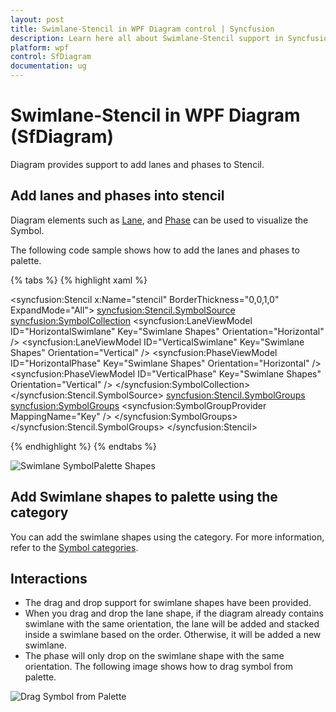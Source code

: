 ```yaml
---
layout: post
title: Swimlane-Stencil in WPF Diagram control | Syncfusion
description: Learn here all about Swimlane-Stencil support in Syncfusion WPF Diagram (SfDiagram) control and more.
platform: wpf
control: SfDiagram
documentation: ug
---
```


# Swimlane-Stencil in WPF Diagram (SfDiagram)

Diagram provides support to add lanes and phases to Stencil. 

## Add lanes and phases into stencil

Diagram elements such as [Lane](https://help.syncfusion.com/cr/wpf/Syncfusion.UI.Xaml.Diagram.LaneViewModel.html), and [Phase](https://help.syncfusion.com/cr/wpf/Syncfusion.UI.Xaml.Diagram.PhaseViewModel.html) can be used to visualize the Symbol.

 The following code sample shows how to add the lanes and phases to palette.

{% tabs %}
{% highlight xaml %}

<syncfusion:Stencil x:Name="stencil" BorderThickness="0,0,1,0" ExpandMode="All">
    <syncfusion:Stencil.SymbolSource>
        <syncfusion:SymbolCollection>
            <!-- Rendered HorizontalSwimlane -->
            <syncfusion:LaneViewModel ID="HorizontalSwimlane" Key="Swimlane Shapes" Orientation="Horizontal" />
            <!-- Rendered VerticalSwimlane -->
            <syncfusion:LaneViewModel ID="VerticalSwimlane" Key="Swimlane Shapes" Orientation="Vertical" />
            <!-- Rendered HorizontalPhase -->
            <syncfusion:PhaseViewModel ID="HorizontalPhase" Key="Swimlane Shapes" Orientation="Horizontal" />
            <!-- Rendered VerticalPhase -->
            <syncfusion:PhaseViewModel ID="VerticalPhase" Key="Swimlane Shapes" Orientation="Vertical" />
        </syncfusion:SymbolCollection>
    </syncfusion:Stencil.SymbolSource>
    <syncfusion:Stencil.SymbolGroups>
        <syncfusion:SymbolGroups>
            <!-- Separate groups based on the key -->
            <syncfusion:SymbolGroupProvider MappingName="Key" />
        </syncfusion:SymbolGroups>
    </syncfusion:Stencil.SymbolGroups>
</syncfusion:Stencil>


{% endhighlight %}
{% endtabs %}

![Swimlane SymbolPalette Shapes](Swimlane-images/Swimlane_SymbolPalette.PNG)

## Add Swimlane shapes to palette using the category

You can add the swimlane shapes using the category. For more information, refer to the [Symbol categories](https://help.syncfusion.com/wpf/diagram/stencil/symbolgroup#symbol-categories). 

## Interactions

* The drag and drop support for swimlane shapes have been provided.
* When you drag and drop the lane shape, if the diagram already contains swimlane with the same orientation, the lane will be added and stacked inside a swimlane based on the order. Otherwise, it will be added a new swimlane.
* The phase will only drop on the swimlane shape with the same orientation.
The following image shows how to drag symbol from palette.

![Drag Symbol from Palette](Swimlane-images/Symbol_palette.gif)
